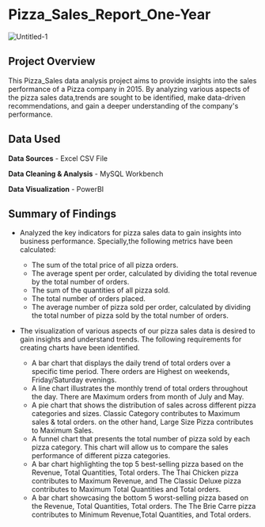 # Pizza_Sales_Report_One-Year
![Untitled-1](https://github.com/Tuhin-150/Pizza_Sales_Report_One-Year/assets/161159207/ecd0c591-4c9f-475e-aefa-16f303d3b189)

## Project Overview

This Pizza_Sales data analysis project aims to provide insights into the sales performance of a Pizza company in 2015. By analyzing various aspects of the pizza sales data,trends are sought to be identified, make data-driven recommendations, and gain a deeper understanding of the company's performance.

## Data Used

**Data Sources** - Excel CSV File 

**Data Cleaning & Analysis** - MySQL Workbench

**Data Visualization** - PowerBI

## Summary of Findings

- Analyzed the key indicators for pizza sales data to gain insights into business performance. Specially,the following metrics have been calculated:

   * The sum of the total price of all pizza orders.
   * The average spent per order, calculated by dividing the total revenue by the total number of orders.
   * The sum of the quantities of all pizza sold.
   * The total number of orders placed.
   * The average number of pizza sold per order, calculated by dividing the total number of pizza sold by the total number of orders.

- The visualization of various aspects of our pizza sales data is desired to gain insights and understand trends. The following requirements for creating charts have been identified.

   * A bar chart that displays the daily trend of total orders over a specific time period. There orders are Highest on weekends, Friday/Saturday evenings.
   * A line chart illustrates the monthly trend of total orders throughout the day. There are Maximum orders from month of July and May.
   * A pie chart that shows the distribution of sales across different pizza categories and sizes. Classic Category contributes to Maximum sales & total orders. on the other hand, Large Size Pizza contributes to Maximum Sales.
   * A funnel chart that presents the total number of pizza sold by each pizza category. This chart will allow us to compare the sales performance of different pizza categories.
   * A bar chart highlighting the top 5 best-selling pizza based on the Revenue, Total Quantities, Total orders. The Thai Chicken pizza contributes to Maximum Revenue, and  The Classic Deluxe pizza contributes to Maximum Total Quantities and Total orders.
   * A bar chart showcasing the bottom 5 worst-selling pizza based on the Revenue, Total Quantities, Total orders. The The Brie Carre pizza contributes to Minimum Revenue,Total Quantities, and Total orders.

   



